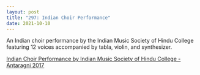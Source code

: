 ```yaml
---
layout: post
title: "297: Indian Choir Performance"
date: 2021-10-10
---
```


An Indian choir performance by the Indian Music Society of Hindu College featuring 12 voices accompanied by tabla, violin, and synthesizer.

[Indian Choir Performance by Indian Music Society of Hindu College - Antaragni 2017](https://youtu.be/jhDTB0_-txI?t=43)
